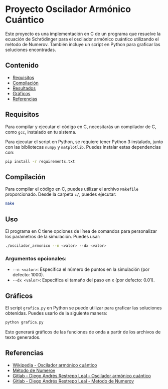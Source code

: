 # Proyecto Oscilador Armónico Cuántico

Este proyecto es una implementación en C de un programa que resuelve la ecuación de Schrödinger para el oscilador armónico cuántico utilizando el método de Numerov. También incluye un script en Python para graficar las soluciones encontradas.

## Contenido

- [Requisitos](#requisitos)
- [Compilación](#compilación)
- [Resultados](#resultados)
- [Gráficos](#gráficos)
- [Referencias](#referencias)

## Requisitos

Para compilar y ejecutar el código en C, necesitarás un compilador de C, como `gcc`, instalado en tu sistema.

Para ejecutar el script en Python, se requiere tener Python 3 instalado, junto con las bibliotecas `numpy` y `matplotlib`. Puedes instalar estas dependencias con:

```bash
pip install -r requirements.txt
```

## Compilación

Para compilar el código en C, puedes utilizar el archivo `Makefile` proporcionado. Desde la carpeta `c/`, puedes ejecutar:

```bash
make
```
## Uso

El programa en C tiene opciones de línea de comandos para personalizar los parámetros de la simulación. Puedes usar:

```bash
./oscilador_armonico --n <valor> --dx <valor>
```

### Argumentos opcionales:
- `--n <valor>`: Especifica el número de puntos en la simulación (por defecto: 1000).
- `--dx <valor>`: Especifica el tamaño del paso en x (por defecto: 0.01).

## Gráficos

El script `grafica.py` en Python se puede utilizar para graficar las soluciones obtenidas. Puedes usarlo de la siguiente manera:

```bash
python grafica.py
```

Esto generará gráficos de las funciones de onda a partir de los archivos de texto generados.

## Referencias

- [Wikipedia - Oscilador armónico cuántico](https://es.wikipedia.org/wiki/Oscilador_armónico_cuantico)
- [Método de Numerov](https://en.wikipedia.org/wiki/Numerov%27s_method)
- [Gitlab - Diego Andrés Restrepo Leal - Oscilador armónico cuántico](https://gitlab.com/diegorestrepo/sistemas_operativos/-/blob/main/Documentos/oscilador_armonico_cuantico.md)
- [Gitlab - Diego Andrés Restrepo Leal - Metodo de Numerov](https://gitlab.com/diegorestrepo/sistemas_operativos/-/blob/main/Documentos/metodo_de_numerov.md)